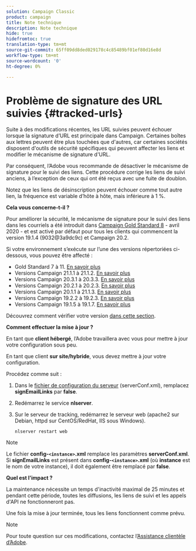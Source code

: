 ```yaml
---
solution: Campaign Classic
product: campaign
title: Note technique
description: Note technique
hide: true
hidefromtoc: true
translation-type: tm+mt
source-git-commit: 65ff09dd8ded029178c4c85489bf01ef80d16e8d
workflow-type: tm+mt
source-wordcount: '0'
ht-degree: 0%

---
```


# Problème de signature des URL suivies {#tracked-urls}

Suite à des modifications récentes, les URL suivies peuvent échouer lorsque la signature d’URL est principale dans Campaign. Certaines boîtes aux lettres peuvent être plus touchées que d&#39;autres, car certaines sociétés disposent d&#39;outils de sécurité spécifiques qui peuvent affecter les liens et modifier le mécanisme de signature d&#39;URL.

Par conséquent, l’Adobe vous recommande de désactiver le mécanisme de signature pour le suivi des liens. Cette procédure corrige les liens de suivi anciens, à l’exception de ceux qui ont été reçus avec une fuite de doublon.

Notez que les liens de désinscription peuvent échouer comme tout autre lien, la fréquence est variable d’hôte à hôte, mais inférieure à 1 %.

**Cela vous concerne-t-il ?**

Pour améliorer la sécurité, le mécanisme de signature pour le suivi des liens dans les courriels a été introduit dans [Campaign Gold Standard 8](../rn/using/gold-standard.md#gs8) - avril 2020 - et est activé par défaut pour tous les clients qui commencent la version 19.1.4 (9032@3a9dc9c) et Campaign 20.2.

Si votre environnement s’exécute sur l’une des versions répertoriées ci-dessous, vous pouvez être affecté :

* Gold Standard 7 à 11. [En savoir plus](../rn/using/gold-standard.md)
* Versions Campaign 21.1.1 à 21.1.2. [En savoir plus](../rn/using/latest-release.md)
* Versions Campaign 20.3.1 à 20.3.3. [En savoir plus](../rn/using/release--20-3.md)
* Versions Campaign 20.2.1 à 20.2.3. [En savoir plus](../rn/using/release--20-2.md)
* Versions Campaign 20.1.1 à 21.1.3. [En savoir plus](../rn/using/release--20-1.md)
* Versions Campaign 19.2.2 à 19.2.3. [En savoir plus](../rn/using/release--19-2.md)
* Versions Campaign 19.1.5 à 19.1.7. [En savoir plus](../rn/using/release--19-1.md)

Découvrez comment vérifier votre version [dans cette section](../platform/using/launching-adobe-campaign.md#getting-your-campaign-version).

**Comment effectuer la mise à jour ?**

En tant que **client hébergé**, l’Adobe travaillera avec vous pour mettre à jour votre configuration sous peu.

En tant que client **sur site/hybride**, vous devez mettre à jour votre configuration.

Procédez comme suit :

1. Dans le [fichier de configuration du serveur](../installation/using/the-server-configuration-file.md) (serverConf.xml), remplacez **signEmailLinks** par **false**.
1. Redémarrez le service **nlserver**.
1. Sur le serveur de tracking, redémarrez le serveur web (apache2 sur Debian, httpd sur CentOS/RedHat, IIS sous Windows).

   ```
   nlserver restart web
   ```

>[!NOTE]
>
>Le fichier **config-`<instance>`.xml** remplace les paramètres **serverConf.xml**. Si **signEmailLinks** est présent dans **config-`<instance>`.xml** (où **instance** est le nom de votre instance), il doit également être remplacé par **false**.


**Quel est l&#39;impact ?**

La maintenance nécessite un temps d&#39;inactivité maximal de 25 minutes et pendant cette période, toutes les diffusions, les liens de suivi et les appels d&#39;API ne fonctionneront pas.

Une fois la mise à jour terminée, tous les liens fonctionnent comme prévu.

>[!NOTE]
>
>Pour toute question sur ces modifications, contactez l’[Assistance clientèle d’Adobe](https://helpx.adobe.com/fr/enterprise/admin-guide.html/enterprise/using/support-for-experience-cloud.ug.html).

